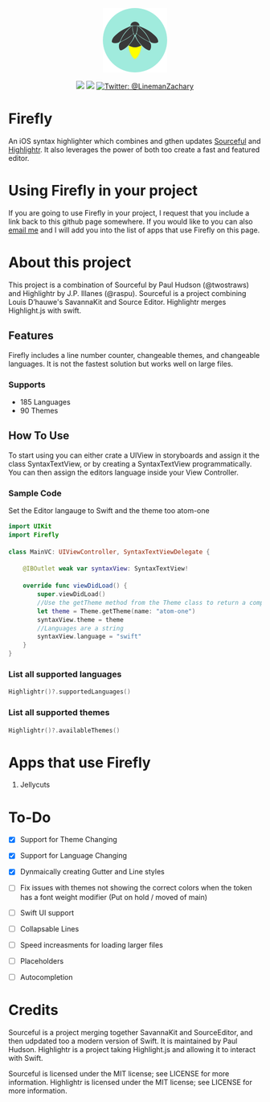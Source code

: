 <p align="center">
    <img src="/Icon.png" alt="Firefly logo" width="128" maxHeight=“128" />
</p>

<p align="center">
    <img src="https://img.shields.io/badge/iOS-13.0+-green.svg" />
    <img src="https://img.shields.io/badge/Swift-5.3-orange.svg" />
    <a href="https://twitter.com/LinemanZachary">
        <img src="https://img.shields.io/badge/Contact-@LinemanZachary-blue.svg?style=flat" alt="Twitter: @LinemanZachary" />
    </a>
</p>

# Firefly
An iOS syntax highlighter which combines and gthen updates [Sourceful](https://github.com/twostraws/Sourceful) and [Highlightr](https://github.com/raspu/Highlightr). It also leverages the power of both too create a fast and featured editor.

# Using Firefly in your project
If you are going to use Firefly in your project, I request that you include a link back to this github page somewhere. If you would like to you can also [email me](mailto:zachary.lineman@gmail.com) and I will add you into the list of apps that use Firefly on this page.

# About this project
This project is a combination of Sourceful by Paul Hudson (@twostraws) and Highlightr by J.P. Illanes (@raspu). Sourceful is a project combining Louis D’hauwe's SavannaKit and Source Editor. Highlightr merges Highlight.js with swift.

## Features
Firefly includes a line number counter, changeable themes, and changeable languages. It is not the fastest solution but works well on large files.

### Supports
* 185 Languages
* 90 Themes

## How To Use
To start using you can either crate a UIView in storyboards and assign it the class SyntaxTextView, or by creating a SyntaxTextView programmatically. You can then assign the editors language inside your View Controller.

### Sample Code
Set the Editor langauge to Swift and the theme too atom-one
```swift
import UIKit
import Firefly

class MainVC: UIViewController, SyntaxTextViewDelegate {

    @IBOutlet weak var syntaxView: SyntaxTextView!
    
    override func viewDidLoad() {
        super.viewDidLoad()
        //Use the getTheme method from the Theme class to return a compatible theme that can assigned to the editor theme.
        let theme = Theme.getTheme(name: "atom-one")
        syntaxView.theme = theme
        //Languages are a string
        syntaxView.language = "swift"
    }
}
```
### List all supported languages
```swift
Highlightr()?.supportedLanguages()
```
### List all supported themes
```swift
Highlightr()?.availableThemes()
```

# Apps that use Firefly
1. Jellycuts

# To-Do
- [x] Support for Theme Changing

- [x] Support for Language Changing

- [x] Dynmaically creating Gutter and Line styles

- [ ] Fix issues with themes not showing the correct colors when the token has a font weight modifier (Put on hold / moved of main)

- [ ] Swift UI support

- [ ] Collapsable Lines

- [ ] Speed increasments for loading larger files

- [ ] Placeholders

- [ ] Autocompletion

# Credits
Sourceful is a project merging together SavannaKit and SourceEditor, and then udpdated too a modern version of Swift. It is maintained by Paul Hudson.
Highlightr is a project taking Highlight.js and allowing it to interact with Swift.

Sourceful is licensed under the MIT license; see LICENSE for more information.
Highlightr is licensed under the MIT license; see LICENSE for more information.
